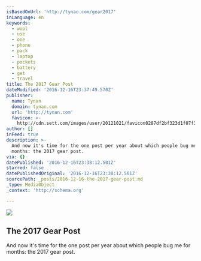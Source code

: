 ```yaml
---
isBasedOnUrl: 'http://tynan.com/gear2017'
inLanguage: en
keywords:
  - wool
  - use
  - one
  - phone
  - pack
  - laptop
  - pockets
  - battery
  - get
  - travel
title: The 2017 Gear Post
dateModified: '2016-12-16T23:37:49.570Z'
publisher:
  name: Tynan
  domain: tynan.com
  url: 'http://tynan.com'
  favicon: >-
    http://cdn.sett.com/images/user/20121021/favicon0287df2bf323d1f07f3f067b222dbcd4.ico
author: []
inFeed: true
description: >-
  And now it's time for the one post per year about which people bug me for
  months: the 2017 gear post.
via: {}
datePublished: '2016-12-16T23:38:12.501Z'
starred: false
datePublishedOriginal: '2016-12-16T23:38:12.501Z'
sourcePath: _posts/2016-12-16-the-2017-gear-post.md
_type: MediaObject
_context: 'http://schema.org'

---
```

<article style=""><img src="https://the-grid-user-content.s3-us-west-2.amazonaws.com/7087a060-387f-4a10-a9a2-b15d8265287f.jpg" /><h1>The 2017 Gear Post</h1><p>And now it's time for the one post per year about which people bug me for months: the 2017 gear post.</p></article>